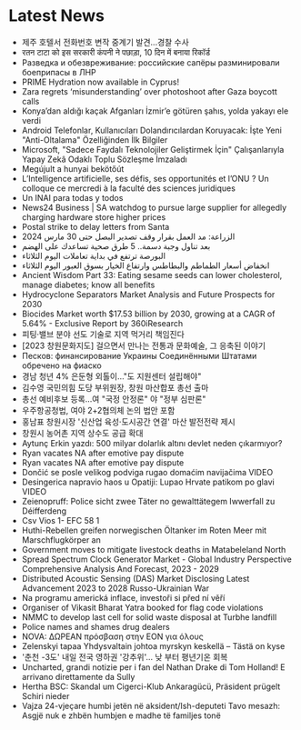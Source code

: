 # Latest News
-  제주 호텔서 전화번호 변작 중계기 발견...경찰 수사
-  रतन टाटा को इस सरकारी कंपनी ने पछाड़ा, 10 दिन में बनाया रिकॉर्ड
-  Разведка и обезвреживание: российские сапёры разминировали боеприпасы в ЛНР
-  PRIME Hydration now available in Cyprus!
-  Zara regrets ‘misunderstanding’ over photoshoot after Gaza boycott calls
-  Konya’dan aldığı kaçak Afganları İzmir’e götüren şahıs, yolda yakayı ele verdi
-  Android Telefonlar, Kullanıcıları Dolandırıcılardan Koruyacak: İşte Yeni "Anti-Oltalama" Özelliğinden İlk Bilgiler
-  Microsoft, "Sadece Faydalı Teknolojiler Geliştirmek İçin" Çalışanlarıyla Yapay Zekâ Odaklı Toplu Sözleşme İmzaladı
-  Megújult a hunyai bekötőút
-  L’Intelligence artificielle, ses défis, ses opportunités et l’ONU ? Un colloque ce mercredi à la faculté des sciences juridiques
-  Un INAI para todas y todos
-  News24 Business | SA watchdog to pursue large supplier for allegedly charging hardware store higher prices
-  Postal strike to delay letters from Santa
-  الزراعة: مد العمل بقرار وقف تصدير البصل حتى 30 مارس 2024
-  بعد تناول وجبة دسمة.. 5 طرق صحية تساعدك على الهضم
-  البورصة ترتفع في بداية تعاملات اليوم الثلاثاء
-  انخفاض أسعار الطماطم والبطاطس وارتفاع الخيار بسوق العبور اليوم الثلاثاء
-  Ancient Wisdom Part 33: Eating sesame seeds can lower cholesterol, manage diabetes; know all benefits
-  Hydrocyclone Separators Market Analysis and Future Prospects for 2030
-  Biocides Market worth $17.53 billion by 2030, growing at a CAGR of 5.64% - Exclusive Report by 360iResearch
-  피팅·밸브 분야 선도 기술로 지역 먹거리 책임진다
-  [2023 창원문화지도] 걸으면서 만나는 전통과 문화예술, 그 응축된 이야기
-  Песков: финансирование Украины Соединёнными Штатами обречено на фиаско
-  경남 청년 4% 은둔형 외톨이…"도 지원센터 설립해야"
-  김수영 국민의힘 도당 부위원장, 창원 마산합포 총선 출마
-  총선 예비후보 등록…여 "국정 안정론" 야 "정부 심판론"
-  우주항공청법, 여야 2+2협의체 논의 법안 포함
-  홍남표 창원시장 '신산업 육성·도시공간 연결' 마산 발전전략 제시
-  창원시 농어촌 지역 상수도 공급 확대
-  Aytunç Erkin yazdı: 500 milyar dolarlık altını devlet neden çıkarmıyor?
-  Ryan vacates NA after emotive pay dispute
-  Ryan vacates NA after emotive pay dispute
-  Dončić se posle velikog podviga rugao domaćim navijačima VIDEO
-  Desingerica napravio haos u Opatiji: Lupao Hrvate patikom po glavi VIDEO
-  Zeienopruff: Police sicht zwee Täter no gewalttätegem Iwwerfall zu Déifferdeng
-  Csv Vios 1- EFC 58 1
-  Huthi-Rebellen greifen norwegischen Öltanker im Roten Meer mit Marschflugkörper an
-  Government moves to mitigate livestock deaths in Matabeleland North
-  Spread Spectrum Clock Generator Market - Global Industry Perspective Comprehensive Analysis And Forecast, 2023 - 2029
-  Distributed Acoustic Sensing (DAS) Market Disclosing Latest Advancement 2023 to 2028 Russo-Ukrainian War
-  Na programu americká inflace, investoři si před ní věří
-  Organiser of Vikasit Bharat Yatra booked for flag code violations
-  NMMC to develop last cell for solid waste disposal at Turbhe landfill
-  Police names and shames drug dealers
-  NOVA: ΔΩΡΕΑΝ πρόσβαση στην EON για όλους
-  Zelenskyi tapaa Yhdysvaltain johtoa myrskyn keskellä – Tästä on kyse
-  '춘천 -3도' 내일 전국 영하권 '강추위'… 낮 부터 평년기온 회복
-  Uncharted, grandi notizie per i fan del Nathan Drake di Tom Holland! E arrivano direttamente da Sully
-  Hertha BSC: Skandal um Cigerci-Klub Ankaragücü, Präsident prügelt Schiri nieder
-  Vajza 24-vjeçare humbi jetën në aksident/Ish-deputeti Tavo mesazh: Asgjë nuk e zhbën humbjen e madhe të familjes tonë
